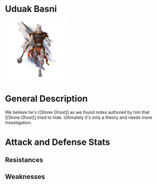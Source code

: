 # Uduak Basni

<img src="./images/stone_ghost.Avatar.webp"  alt="Giant Fly" width="200" />

# General Description

We believe he's [[Stone Ghost]] as we found notes authored by him that [[Stone Ghost]] tried to hide. Ultimately it's only a theory and needs more investigation.

# Attack and Defense Stats

## Resistances

## Weaknesses
